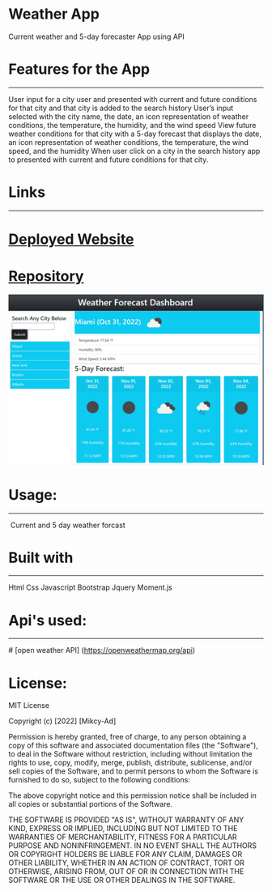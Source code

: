 # Weather App 

Current weather and 5-day forecaster App using API

# Features for the App 
-----------------------------------------------------------------------  
User input  for a city user and presented with current and future conditions for that city and that city is added to the search history
User’s input selected with the city name, the date, an icon representation of weather conditions, the temperature, the humidity, and the wind speed
View future weather conditions for that city with a 5-day forecast that displays the date, an icon representation of weather conditions, the temperature, the wind speed, and the humidity
When user click on a city in the search history app to presented with current and future conditions for that city.


# Links
-----------------------------------------------------------------------
# [Deployed Website]()
# [Repository]()

 ![alt text](./assets/image/Screenshot.PNG)

# Usage:
----------------------------------------------------------------------
​ Current and 5 day weather forcast
# Built with
-----------------------------------------------------------------------
Html
Css
Javascript
Bootstrap
Jquery
Moment.js


# Api's used:
-----------------------------------------------------------------------
​# [open weather API] (https://openweathermap.org/api)


# License:

MIT License

  Copyright (c) [2022] [Mikcy-Ad]

Permission is hereby granted, free of charge, to any person obtaining a copy of this software and associated documentation files (the "Software"), to deal in the Software without restriction, including without limitation the rights to use, copy, modify, merge, publish, distribute, sublicense, and/or sell copies of the Software, and to permit persons to whom the Software is furnished to do so, subject to the following conditions:

The above copyright notice and this permission notice shall be included in all copies or substantial portions of the Software.

THE SOFTWARE IS PROVIDED "AS IS", WITHOUT WARRANTY OF ANY KIND, EXPRESS OR IMPLIED, INCLUDING BUT NOT LIMITED TO THE WARRANTIES OF MERCHANTABILITY, FITNESS FOR A PARTICULAR PURPOSE AND NONINFRINGEMENT. IN NO EVENT SHALL THE AUTHORS OR COPYRIGHT HOLDERS BE LIABLE FOR ANY CLAIM, DAMAGES OR OTHER LIABILITY, WHETHER IN AN ACTION OF CONTRACT, TORT OR OTHERWISE, ARISING FROM, OUT OF OR IN CONNECTION WITH THE SOFTWARE OR THE USE OR OTHER DEALINGS IN THE SOFTWARE.
